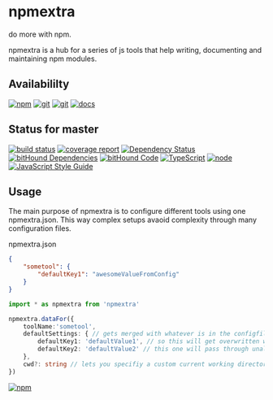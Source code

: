 # npmextra
do more with npm.

npmextra is a hub for a series of js tools that help writing, documenting and maintaining npm modules.

## Availabililty
[![npm](https://push.rocks/assets/repo-button-npm.svg)](https://www.npmjs.com/package/npmextra)
[![git](https://push.rocks/assets/repo-button-git.svg)](https://gitlab.com/pushrocks/npmextra)
[![git](https://push.rocks/assets/repo-button-mirror.svg)](https://github.com/pushrocks/npmextra)
[![docs](https://push.rocks/assets/repo-button-docs.svg)](https://pushrocks.gitlab.io/npmextra/)

## Status for master
[![build status](https://gitlab.com/pushrocks/npmextra/badges/master/build.svg)](https://gitlab.com/pushrocks/npmextra/commits/master)
[![coverage report](https://gitlab.com/pushrocks/npmextra/badges/master/coverage.svg)](https://gitlab.com/pushrocks/npmextra/commits/master)
[![Dependency Status](https://david-dm.org/pushrocks/npmextra.svg)](https://david-dm.org/pushrocks/npmextra)
[![bitHound Dependencies](https://www.bithound.io/github/pushrocks/npmextra/badges/dependencies.svg)](https://www.bithound.io/github/pushrocks/npmextra/master/dependencies/npm)
[![bitHound Code](https://www.bithound.io/github/pushrocks/npmextra/badges/code.svg)](https://www.bithound.io/github/pushrocks/npmextra)
[![TypeScript](https://img.shields.io/badge/TypeScript-2.x-blue.svg)](https://nodejs.org/dist/latest-v6.x/docs/api/)
[![node](https://img.shields.io/badge/node->=%206.x.x-blue.svg)](https://nodejs.org/dist/latest-v6.x/docs/api/)
[![JavaScript Style Guide](https://img.shields.io/badge/code%20style-standard-brightgreen.svg)](http://standardjs.com/)

## Usage
The main purpose of npmextra is to configure different tools using one npmextra.json. This way complex setups avaoid complexity through many configuration files.

npmextra.json
```json
{
    "sometool": {
        "defaultKey1": "awesomeValueFromConfig"
    }
}
```

```typescript
import * as npmextra from 'npmextra'

npmextra.dataFor({
    toolName:'sometool',
    defaultSettings: { // gets merged with whatever is in the configfile
        defaultKey1: 'defaultValue1', // so this will get overwritten with "awesomeValueFromConfig"
        defaultKey2: 'defaultValue2' // this one will pass through unaltered
    },
    cwd?: string // lets you specifiy a custom current working directory to look for the npmextra.json
})
```

[![npm](https://push.rocks/assets/repo-header.svg)](https://push.rocks)
